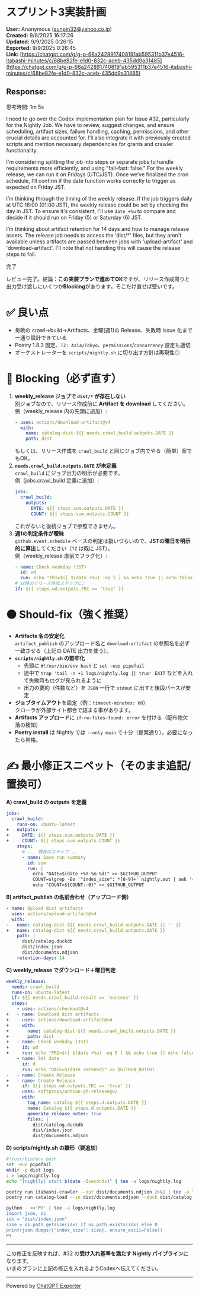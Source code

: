 # スプリント3実装計画

**User:** Anonymous (sunpin32@yahoo.co.jp)  
**Created:** 9/8/2025 16:17:26  
**Updated:** 9/9/2025 0:26:15  
**Exported:** 9/9/2025 0:26:45  
**Link:** [https://chatgpt.com/g/g-p-68a2428917408191ab595311b37e4516-itabashi-minutes/c/68be82fe-e1d0-832c-aceb-435dd9a31485](https://chatgpt.com/g/g-p-68a2428917408191ab595311b37e4516-itabashi-minutes/c/68be82fe-e1d0-832c-aceb-435dd9a31485)  

## Response:
思考時間: 1m 5s

I need to go over the Codex implementation plan for Issue #32, particularly for the Nightly Job. We have to review, suggest changes, and ensure scheduling, artifact sizes, failure handling, caching, permissions, and other crucial details are accounted for. I'll also integrate it with previously created scripts and mention necessary dependencies for grants and crawler functionality.

I'm considering splitting the job into steps or separate jobs to handle requirements more efficiently, and using "fail-fast: false." For the weekly release, we can run it on Fridays (UTC/JST). Once we've finalized the cron schedule, I'll confirm if the date function works correctly to trigger as expected on Friday JST.

I’m thinking through the timing of the weekly release. If the job triggers daily at UTC 16:00 (01:00 JST), the weekly release could be set by checking the day in JST. To ensure it's consistent, I'll use `date +%u` to compare and decide if it should run on Friday (5) or Saturday (6) JST.

I’m thinking about artifact retention for 14 days and how to manage release assets. The release job needs to access the 'dist/\*' files, but they aren't available unless artifacts are passed between jobs with 'upload-artifact' and 'download-artifact'. I'll note that not handling this will cause the release steps to fail.

完了

レビュー完了。結論：**この実装プランで進めてOK**ですが、リリース作成周りと出力受け渡しにいくつか**Blocking**があります。そこだけ直せば堅いです。

✅ 良い点
=====

*   毎晩の crawl→build→Artifacts、金曜(週1)の Release、失敗時 Issue 化まで一通り設計できている
*   Poetry 1.8.3 固定、`TZ: Asia/Tokyo`、`permissions`/`concurrency` 設定も適切
*   オーケストレーターを `scripts/nightly.sh` に切り出す方針は再現性◎

🔴 Blocking（必ず直す）
=================

1.  **weekly\_release ジョブで `dist/*` が存在しない**  
    別ジョブなので、リリース作成前に **Artifact を download** してください。  
    例（weekly\_release 内の先頭に追加）:
    ```yaml
    - uses: actions/download-artifact@v4
      with:
        name: catalog-dist-${{ needs.crawl_build.outputs.DATE }}
        path: dist
    ```
    もしくは、リリース作成を `crawl_build` と同じジョブ内でやる（簡単）案でもOK。
2.  **`needs.crawl_build.outputs.DATE` が未定義**  
    `crawl_build` にジョブ出力の明示が必要です。  
    例（jobs.crawl\_build 定義に追加）:
    ```yaml
    jobs:
      crawl_build:
        outputs:
          DATE: ${{ steps.sum.outputs.DATE }}
          COUNT: ${{ steps.sum.outputs.COUNT }}
    ```
    これがないと後続ジョブで参照できません。
3.  **週1の判定条件が曖昧**  
    `github.event.schedule` ベースの判定は扱いづらいので、**JSTの曜日を明示的に算出**してください（`TZ` は既に JST）。  
    例（weekly\_release 直前でフラグ化）:
    ```yaml
    - name: Check weekday (JST)
      id: wd
      run: echo "FRI=$([ $(date +%u) -eq 5 ] && echo true || echo false)" >> $GITHUB_OUTPUT
    # 以降のリリース作成ステップに:
    if: ${{ steps.wd.outputs.FRI == 'true' }}
    ```

🟠 Should-fix（強く推奨）
===================

*   **Artifacts 名の安定化**  
    `artifact_publish` のアップロード名と `download-artifact` の参照名を必ず一致させる（上記の DATE 出力を使う）。
*   **`scripts/nightly.sh` の堅牢化**
    *   先頭に `#!/usr/bin/env bash` と `set -euo pipefail`
    *   途中で `trap 'tail -n +1 logs/nightly.log || true' EXIT` などを入れて失敗時もログが見られるように
    *   出力の要約（件数など）を `JSON` 一行で `stdout` に出すと後段パースが安定
*   **ジョブタイムアウト**を設定（例：`timeout-minutes: 60`）  
    クローラが外部サイト都合で詰まる事があります。
*   **Artifacts アップロード**に `if-no-files-found: error` を付ける（配布物欠落の検知）
*   **Poetry install** は Nightly では `--only main` で十分（提案通り）。必要になったら昇格。

✍ 最小修正スニペット（そのまま追記/置換可）
=======================

**A) crawl\_build の outputs を定義**

```yaml
jobs:
  crawl_build:
    runs-on: ubuntu-latest
+   outputs:
+     DATE: ${{ steps.sum.outputs.DATE }}
+     COUNT: ${{ steps.sum.outputs.COUNT }}
    steps:
      # ... 既存のステップ ...
      - name: Save run summary
        id: sum
        run: |
          echo "DATE=$(date +%Y-%m-%d)" >> $GITHUB_OUTPUT
          COUNT=$(grep -Eo '"index_size": *[0-9]+' nightly.out | awk '{print $2}' | tail -n1)
          echo "COUNT=${COUNT:-0}" >> $GITHUB_OUTPUT
```

**B) artifact\_publish の名前合わせ（アップロード側）**

```yaml
- name: Upload dist artifacts
  uses: actions/upload-artifact@v4
  with:
-   name: catalog-dist-${{ needs.crawl_build.outputs.DATE || '' }}
+   name: catalog-dist-${{ needs.crawl_build.outputs.DATE }}
    path: |
      dist/catalog.duckdb
      dist/index.json
      dist/documents.ndjson
    retention-days: 14
```

**C) weekly\_release でダウンロード＋曜日判定**

```yaml
weekly_release:
  needs: crawl_build
  runs-on: ubuntu-latest
  if: ${{ needs.crawl_build.result == 'success' }}
  steps:
    - uses: actions/checkout@v4
+   - name: Download dist artifacts
+     uses: actions/download-artifact@v4
+     with:
+       name: catalog-dist-${{ needs.crawl_build.outputs.DATE }}
+       path: dist
+   - name: Check weekday (JST)
+     id: wd
+     run: echo "FRI=$([ $(date +%u) -eq 5 ] && echo true || echo false)" >> $GITHUB_OUTPUT
    - name: Set date
      id: d
      run: echo "DATE=$(date +%Y%m%d)" >> $GITHUB_OUTPUT
-   - name: Create Release
+   - name: Create Release
+     if: ${{ steps.wd.outputs.FRI == 'true' }}
      uses: softprops/action-gh-release@v2
      with:
        tag_name: catalog-${{ steps.d.outputs.DATE }}
        name: Catalog ${{ steps.d.outputs.DATE }}
        generate_release_notes: true
        files: |
          dist/catalog.duckdb
          dist/index.json
          dist/documents.ndjson
```

**D) scripts/nightly.sh の雛形（要追加）**

```bash
#!/usr/bin/env bash
set -euo pipefail
mkdir -p dist logs
: > logs/nightly.log
echo "[nightly] start $(date -Iseconds)" | tee -a logs/nightly.log

poetry run itabashi-crawler --out dist/documents.ndjson 2>&1 | tee -a logs/nightly.log
poetry run catalog-load --in dist/documents.ndjson --duck dist/catalog.duckdb --index dist/index.json 2>&1 | tee -a logs/nightly.log

python - <<'PY' | tee -a logs/nightly.log
import json, os
idx = "dist/index.json"
size = os.path.getsize(idx) if os.path.exists(idx) else 0
print(json.dumps({"index_size": size}, ensure_ascii=False))
PY
```

* * *

この修正を反映すれば、#32 の**受け入れ基準を満たす Nightly パイプライン**になります。  
いまのプランに上記の修正を入れるようCodexへ伝えてください。



---
Powered by [ChatGPT Exporter](https://www.chatgptexporter.com)